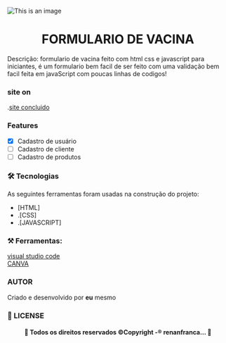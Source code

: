 ![This is an image](https://github.com/renanfranca27/vaccine-form/blob/main/img/vacina.png?raw=true)


<h1 align="center">FORMULARIO DE VACINA</h1>
  
 <p>Descrição: formulario de vacina feito com html css e javascript para iniciantes, é um formulario bem facil de ser feito com uma validação bem facil feita em javaScript com poucas linhas de codigos!</p>

### site on
.[site concluido](https://renanfranca27.github.io/vaccine-form/)
### Features

- [x] Cadastro de usuário
- [ ] Cadastro de cliente
- [ ] Cadastro de produtos

### 🛠 Tecnologias

As seguintes ferramentas foram usadas na construção do projeto:

- [HTML]
- .[CSS]
- .[JAVASCRIPT]

### ⚒️  Ferramentas:
[visual studio code](https://code.visualstudio.com/) <br>
[CANVA](https://www.canva.com/)

### AUTOR 
<P> Criado e desenvolvido por <strong> eu</strong> mesmo </P>

### 📝 LICENSE

<h4 align="center"> 
	🚧  Todos os direitos reservados ©Copyright -® renanfranca...  🚧
</h4>
